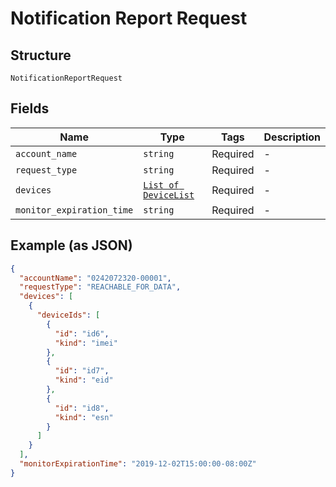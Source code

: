 
# Notification Report Request

## Structure

`NotificationReportRequest`

## Fields

| Name | Type | Tags | Description |
|  --- | --- | --- | --- |
| `account_name` | `string` | Required | - |
| `request_type` | `string` | Required | - |
| `devices` | [`List of DeviceList`](../../doc/models/device-list.md) | Required | - |
| `monitor_expiration_time` | `string` | Required | - |

## Example (as JSON)

```json
{
  "accountName": "0242072320-00001",
  "requestType": "REACHABLE_FOR_DATA",
  "devices": [
    {
      "deviceIds": [
        {
          "id": "id6",
          "kind": "imei"
        },
        {
          "id": "id7",
          "kind": "eid"
        },
        {
          "id": "id8",
          "kind": "esn"
        }
      ]
    }
  ],
  "monitorExpirationTime": "2019-12-02T15:00:00-08:00Z"
}
```

